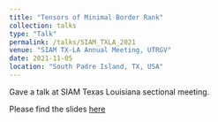 ```yaml
---
title: "Tensors of Minimal Border Rank"
collection: talks
type: "Talk"
permalink: /talks/SIAM_TXLA_2021
venue: "SIAM TX-LA Annual Meeting, UTRGV"
date: 2021-11-05
location: "South Padre Island, TX, USA"
---
```


Gave a talk at SIAM Texas Louisiana sectional meeting.

Please find the slides [here](../files/SIAM_TXLA_2021.pdf)
